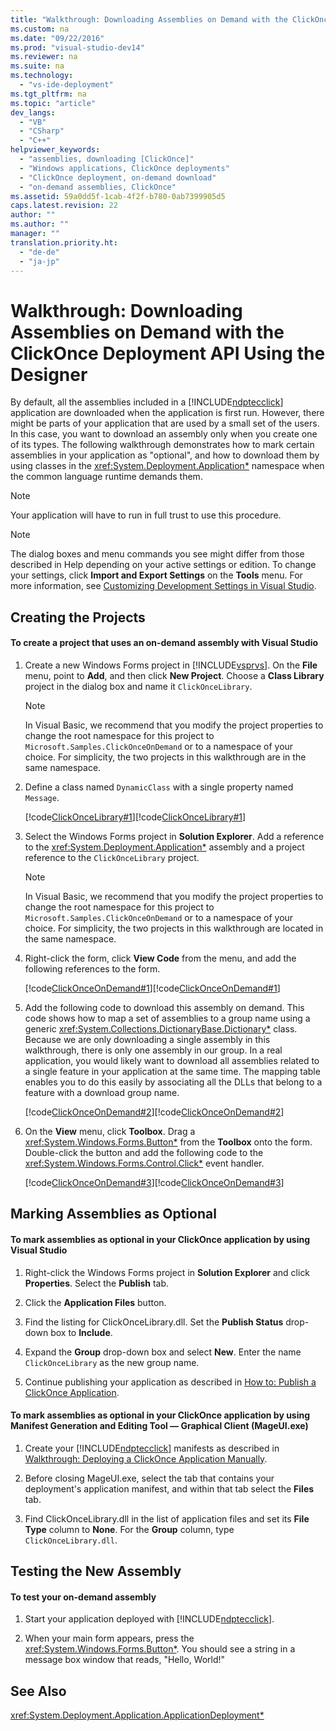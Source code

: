 ```yaml
---
title: "Walkthrough: Downloading Assemblies on Demand with the ClickOnce Deployment API Using the Designer"
ms.custom: na
ms.date: "09/22/2016"
ms.prod: "visual-studio-dev14"
ms.reviewer: na
ms.suite: na
ms.technology: 
  - "vs-ide-deployment"
ms.tgt_pltfrm: na
ms.topic: "article"
dev_langs: 
  - "VB"
  - "CSharp"
  - "C++"
helpviewer_keywords: 
  - "assemblies, downloading [ClickOnce]"
  - "Windows applications, ClickOnce deployments"
  - "ClickOnce deployment, on-demand download"
  - "on-demand assemblies, ClickOnce"
ms.assetid: 59a0dd5f-1cab-4f2f-b780-0ab7399905d5
caps.latest.revision: 22
author: ""
ms.author: ""
manager: ""
translation.priority.ht: 
  - "de-de"
  - "ja-jp"
---
```

# Walkthrough: Downloading Assemblies on Demand with the ClickOnce Deployment API Using the Designer
By default, all the assemblies included in a [!INCLUDE[ndptecclick](../vs140/includes/ndptecclick_md.md)] application are downloaded when the application is first run. However, there might be parts of your application that are used by a small set of the users. In this case, you want to download an assembly only when you create one of its types. The following walkthrough demonstrates how to mark certain assemblies in your application as "optional", and how to download them by using classes in the <xref:System.Deployment.Application*> namespace when the common language runtime demands them.  
  
> [!NOTE]
>  Your application will have to run in full trust to use this procedure.  
  
> [!NOTE]
>  The dialog boxes and menu commands you see might differ from those described in Help depending on your active settings or edition. To change your settings, click **Import and Export Settings** on the **Tools** menu. For more information, see [Customizing Development Settings in Visual Studio](assetId:///22c4debb-4e31-47a8-8f19-16f328d7dcd3).  
  
## Creating the Projects  
  
#### To create a project that uses an on-demand assembly with Visual Studio  
  
1.  Create a new Windows Forms project in [!INCLUDE[vsprvs](../vs140/includes/vsprvs_md.md)]. On the **File** menu, point to **Add**, and then click **New Project**. Choose a **Class Library** project in the dialog box and name it `ClickOnceLibrary`.  
  
    > [!NOTE]
    >  In Visual Basic, we recommend that you modify the project properties to change the root namespace for this project to `Microsoft.Samples.ClickOnceOnDemand` or to a namespace of your choice. For simplicity, the two projects in this walkthrough are in the same namespace.  
  
2.  Define a class named `DynamicClass` with a single property named `Message`.  
  
     [!code[ClickOnceLibrary#1](../vs140/codesnippet/VisualBasic/walkthrough--downloading-assemblies-on-demand-with-the-clickonce-deployment-api-using-the-designer_1.vb)][!code[ClickOnceLibrary#1](../vs140/codesnippet/CSharp/walkthrough--downloading-assemblies-on-demand-with-the-clickonce-deployment-api-using-the-designer_1.cs)]  
  
3.  Select the Windows Forms project in **Solution Explorer**. Add a reference to the <xref:System.Deployment.Application*> assembly and a project reference to the `ClickOnceLibrary` project.  
  
    > [!NOTE]
    >  In Visual Basic, we recommend that you modify the project properties to change the root namespace for this project to `Microsoft.Samples.ClickOnceOnDemand` or to a namespace of your choice. For simplicity, the two projects in this walkthrough are located in the same namespace.  
  
4.  Right-click the form, click **View Code** from the menu, and add the following references to the form.  
  
     [!code[ClickOnceOnDemand#1](../vs140/codesnippet/CSharp/walkthrough--downloading-assemblies-on-demand-with-the-clickonce-deployment-api-using-the-designer_2.cs)][!code[ClickOnceOnDemand#1](../vs140/codesnippet/VisualBasic/walkthrough--downloading-assemblies-on-demand-with-the-clickonce-deployment-api-using-the-designer_2.vb)]  
  
5.  Add the following code to download this assembly on demand. This code shows how to map a set of assemblies to a group name using a generic <xref:System.Collections.DictionaryBase.Dictionary*> class. Because we are only downloading a single assembly in this walkthrough, there is only one assembly in our group. In a real application, you would likely want to download all assemblies related to a single feature in your application at the same time. The mapping table enables you to do this easily by associating all the DLLs that belong to a feature with a download group name.  
  
     [!code[ClickOnceOnDemand#2](../vs140/codesnippet/CSharp/walkthrough--downloading-assemblies-on-demand-with-the-clickonce-deployment-api-using-the-designer_3.cs)][!code[ClickOnceOnDemand#2](../vs140/codesnippet/VisualBasic/walkthrough--downloading-assemblies-on-demand-with-the-clickonce-deployment-api-using-the-designer_3.vb)]  
  
6.  On the **View** menu, click **Toolbox**. Drag a <xref:System.Windows.Forms.Button*> from the **Toolbox** onto the form. Double-click the button and add the following code to the <xref:System.Windows.Forms.Control.Click*> event handler.  
  
     [!code[ClickOnceOnDemand#3](../vs140/codesnippet/CSharp/walkthrough--downloading-assemblies-on-demand-with-the-clickonce-deployment-api-using-the-designer_4.cs)][!code[ClickOnceOnDemand#3](../vs140/codesnippet/VisualBasic/walkthrough--downloading-assemblies-on-demand-with-the-clickonce-deployment-api-using-the-designer_4.vb)]  
  
## Marking Assemblies as Optional  
  
#### To mark assemblies as optional in your ClickOnce application by using Visual Studio  
  
1.  Right-click the Windows Forms project in **Solution Explorer** and click **Properties**. Select the **Publish** tab.  
  
2.  Click the **Application Files** button.  
  
3.  Find the listing for ClickOnceLibrary.dll. Set the **Publish Status** drop-down box to **Include**.  
  
4.  Expand the **Group** drop-down box and select **New**. Enter the name `ClickOnceLibrary` as the new group name.  
  
5.  Continue publishing your application as described in [How to: Publish a ClickOnce Application](../vs140/how-to--publish-a-clickonce-application-using-the-publish-wizard.md).  
  
#### To mark assemblies as optional in your ClickOnce application by using Manifest Generation and Editing Tool — Graphical Client (MageUI.exe)  
  
1.  Create your [!INCLUDE[ndptecclick](../vs140/includes/ndptecclick_md.md)] manifests as described in [Walkthrough: Deploying a ClickOnce Application Manually](../vs140/walkthrough--manually-deploying-a-clickonce-application.md).  
  
2.  Before closing MageUI.exe, select the tab that contains your deployment's application manifest, and within that tab select the **Files** tab.  
  
3.  Find ClickOnceLibrary.dll in the list of application files and set its **File Type** column to **None**. For the **Group** column, type `ClickOnceLibrary.dll`.  
  
## Testing the New Assembly  
  
#### To test your on-demand assembly  
  
1.  Start your application deployed with [!INCLUDE[ndptecclick](../vs140/includes/ndptecclick_md.md)].  
  
2.  When your main form appears, press the <xref:System.Windows.Forms.Button*>. You should see a string in a message box window that reads, "Hello, World!"  
  
## See Also  
 <xref:System.Deployment.Application.ApplicationDeployment*>